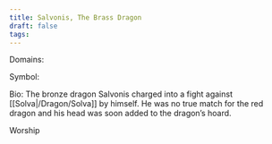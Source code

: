 ```yaml
---
title: Salvonis, The Brass Dragon
draft: false
tags:
---
```

 
Domains: 

Symbol: 

Bio: The bronze dragon Salvonis charged into a fight against [[Solva|/Dragon/Solva]] by himself. He was no true match for the red dragon and his head was soon added to the dragon’s hoard.

Worship